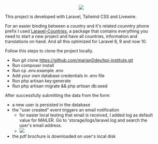 <p align="center"><a href="https://kpiinstitute.org/" target="_blank"><img src="https://kpiinstitute.org/wp-content/uploads/2016/09/institute-logo.png"></a></p>

This project is developed with Laravel, Tailwind CSS and Livewire.

For an easier binding between a country and it's related counntry phone prefix I used [Laravel-Countries](https://github.com/lwwcas/laravel-countries), a package that contains everything you need to start a new project and have all countries, information and translations on hand. And all this optimized for Laravel 8, 9 and now 10.

Follow this steps to clone the project locally.
- Run git clone https://github.com/marianDdev/kpi-institute.git
- Run composer install
- Run cp .env.example .env
- Add your own database credentials in .env file
- Run php artisan key:generate
- Run php artisan migrate && php artisan db:seed

After successfully submitting the data from the form:
- a new user is persisted in the database
- the "user created" event triggers an email notification
  - for easier local testing that email is received, I added log as default value for MAILER. Go to 'storage/logs/laravel.log and search the user's email address.
  - ![](public/email_example.png)
- the pdf brochure is downloaded on user's local disk
